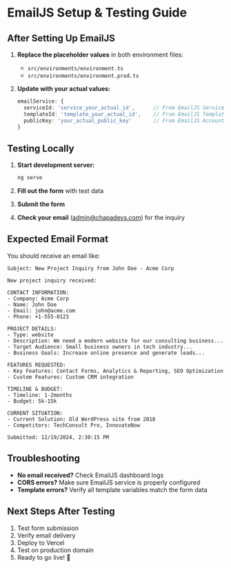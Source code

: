# EmailJS Setup & Testing Guide

## After Setting Up EmailJS

1. **Replace the placeholder values** in both environment files:
   - `src/environments/environment.ts` 
   - `src/environments/environment.prod.ts`

2. **Update with your actual values:**
   ```typescript
   emailService: {
     serviceId: 'service_your_actual_id',      // From EmailJS Service
     templateId: 'template_your_actual_id',    // From EmailJS Template  
     publicKey: 'your_actual_public_key'       // From EmailJS Account
   }
   ```

## Testing Locally

1. **Start development server:**
   ```bash
   ng serve
   ```

2. **Fill out the form** with test data
3. **Submit the form**
4. **Check your email** (admin@chapadevs.com) for the inquiry

## Expected Email Format

You should receive an email like:

```
Subject: New Project Inquiry from John Doe - Acme Corp

New project inquiry received:

CONTACT INFORMATION:
- Company: Acme Corp
- Name: John Doe
- Email: john@acme.com
- Phone: +1-555-0123

PROJECT DETAILS:
- Type: website
- Description: We need a modern website for our consulting business...
- Target Audience: Small business owners in tech industry...
- Business Goals: Increase online presence and generate leads...

FEATURES REQUESTED:
- Key Features: Contact Forms, Analytics & Reporting, SEO Optimization
- Custom Features: Custom CRM integration

TIMELINE & BUDGET:
- Timeline: 1-2months
- Budget: 5k-15k

CURRENT SITUATION:
- Current Solution: Old WordPress site from 2018
- Competitors: TechConsult Pro, InnovateNow

Submitted: 12/19/2024, 2:30:15 PM
```

## Troubleshooting

- **No email received?** Check EmailJS dashboard logs
- **CORS errors?** Make sure EmailJS service is properly configured
- **Template errors?** Verify all template variables match the form data

## Next Steps After Testing

1. Test form submission
2. Verify email delivery
3. Deploy to Vercel
4. Test on production domain
5. Ready to go live! 🚀 
